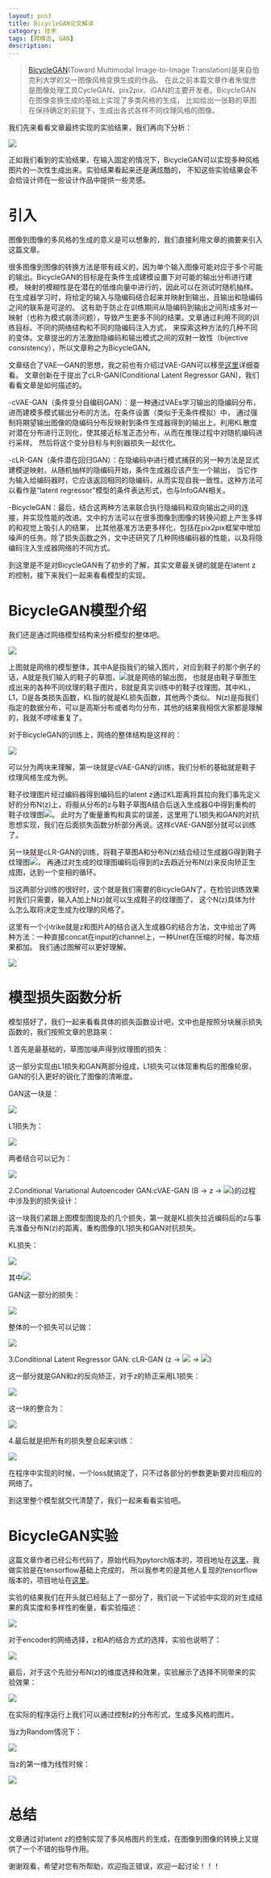 ```yaml
---
layout: post
title: BicycleGAN论文解读
category: 技术
tags: [跨模态, GAN]
description: 
---
```


> [BicycleGAN](https://arxiv.org/abs/1711.11586)(Toward Multimodal Image-to-Image Translation)是来自伯克利大学的又一图像风格变换生成的作品。
在此之前本篇文章作者朱俊彦是图像处理工具CycleGAN、pix2pix、iGAN的主要开发者。BicycleGAN在图像变换生成的基础上实现了多类风格的生成，
比如给出一张鞋的草图在保持确定的前提下，生成出各式各样不同纹理风格的图像。

我们先来看看文章最终实现的实验结果，我们再向下分析：

![](/assets/img/CrossModal/BicycleGAN1.png)

正如我们看到的实验结果，在输入固定的情况下，BicycleGAN可以实现多种风格图片的一次性生成出来。实验结果看起来还是满炫酷的，
不知这些实验结果会不会给设计师在一些设计作品中提供一些灵感。

# 引入 #

图像到图像的多风格的生成的意义是可以想象的，我们直接利用文章的摘要来引入这篇文章。

很多图像到图像的转换方法是带有歧义的，因为单个输入图像可能对应于多个可能的输出。BicycleGAN的目标是在条件生成建模设置下对可能的输出分布进行建模。
映射的模糊性是在潜在的低维向量中进行的，因此可以在测试时随机抽样。在生成器学习时，将给定的输入与隐编码结合起来并映射到输出，且输出和隐编码之间的联系是可逆的。
这有助于防止在训练期间从隐编码到输出之间形成多对一映射（也称为模式崩溃问题），导致产生更多不同的结果。文章通过利用不同的训练目标、不同的网络结构和不同的隐编码注入方式，
来探索这种方法的几种不同的变体。文章提出的方法激励隐编码和输出模式之间的双射一致性（bijective consistency），所以文章称之为BicycleGAN。

文章结合了VAE—GAN的思想，我之前也有介绍过VAE-GAN可以移至[这里](https://twistedw.github.io/2018/01/31/VAE+GAN.html)详细查看。
文章创新在于提出了cLR-GAN(Conditional Latent Regressor GAN)，我们看看文章是如何描述的。

-cVAE-GAN（条件变分自编码GAN）：是一种通过VAEs学习输出的隐编码分布，进而建模多模式输出分布的方法。在条件设置（类似于无条件模拟）中，
通过强制将期望输出图像的隐编码分布反映射到条件生成器得到的输出上。利用KL散度对潜在分布进行正则化，使其接近标准正态分布，从而在推理过程中对随机编码进行采样。
然后将这个变分目标与判别器损失一起优化。

-cLR-GAN（条件潜在回归GAN）：在隐编码中进行模式捕获的另一种方法是显式建模逆映射。从随机抽样的隐编码开始，条件生成器应该产生一个输出，
当它作为输入给编码器时，它应该返回相同的隐编码，从而实现自我一致性。这种方法可以看作是“latent regressor”模型的条件表达形式，也与InfoGAN相关。

-BicycleGAN：最后，结合这两种方法来联合执行隐编码和双向输出之间的连接，并实现性能的改进。文中的方法可以在很多图像到图像的转换问题上产生多样的和视觉上吸引人的结果，
比其他基准方法更多样化，包括在pix2pix框架中增加噪声的任务。除了损失函数之外，文中还研究了几种网络编码器的性能，以及将隐编码注入生成器网络的不同方式。

到这里是不是对BicycleGAN有了初步的了解，其实文章最关键的就是在latent z的控制，接下来我们一起来看看模型的实现。

# BicycleGAN模型介绍 #

我们还是通过网络模型结构来分析模型的整体吧。

![](/assets/img/CrossModal/BicycleGAN2.png)

上图就是网络的模型整体，其中A是指我们的输入图片，对应到鞋子的那个例子的话，A就是我们输入的鞋子的草图，![](/assets/img/CrossModal/BicycleGANbase1.png)就是网络的输出图，
也就是由鞋子草图生成出来的各种不同纹理的鞋子图片，B就是真实训练中的鞋子纹理图。其中KL，L1，D是各类损失函数，KL指的就是KL损失函数，其他两个类似。
N(z)是指我们指定的数据分布，可以是高斯分布或者均匀分布，其他的结果我相信大家都是理解的，我就不啰嗦重复了。

对于BicycleGAN的训练上，网络的整体结构是这样的：

![](/assets/img/CrossModal/BicycleGAN3.png)

可以分为两块来理解，第一块就是cVAE-GAN的训练，我们分析的基础就是鞋子纹理风格生成为例。

鞋子纹理图片经过编码器得到编码后的latent z通过KL距离将其拉向我们事先定义好的分布N(z)上，将服从分布的z与鞋子草图A结合后送入生成器G中得到重构的鞋子纹理图![](/assets/img/CrossModal/BicycleGANbase1.png)。
此时为了衡量重构和真实的误差，这里用了L1损失和GAN的对抗思想实现，我们在后面损失函数分析部分再说。这样cVAE-GAN部分就可以训练了。

另一块就是cLR-GAN的训练，将鞋子草图A和分布N(z)结合经过生成器G得到鞋子纹理图![](/assets/img/CrossModal/BicycleGANbase1.png)，
再通过对生成的纹理图编码后得到的z去趋近分布N(z)来反向矫正生成图，达到一个变相的循环。

当这两部分训练的很好时，这个就是我们需要的BicycleGAN了，在检验训练效果时我们只需要，输入A加上N(z)就可以生成鞋子的纹理图了，
这个N(z)具体为什么怎么取将决定生成为纹理的风格了。

这里有一个小trike就是z和图片A的结合送入生成器G的结合方法，文中给出了两种方法：一种直接concat在input的channel上，一种Unet在压缩的时候，每次结果都加。
我们通过图解可以更好理解。

![](/assets/img/CrossModal/BicycleGAN5.png)

# 模型损失函数分析 #

模型搭好了，我们一起来看看具体的损失函数设计吧，文中也是按照分块展示损失函数的，我们按照文章的思路来：

1.首先是最基础的，草图加噪声得到纹理图的损失：

这一部分实现由L1损失和GAN两部分组成，L1损失可以体现重构后的图像轮廓，GAN的引入更好的锐化了图像的清晰度。

GAN这一块是：

![](/assets/img/CrossModal/BicycleGAN6.png)

L1损失为：

![](/assets/img/CrossModal/BicycleGAN7.png)

两者结合可以记为：

![](/assets/img/CrossModal/BicycleGAN8.png)

2.Conditional Variational Autoencoder GAN:cVAE-GAN (B → z → ![](/assets/img/CrossModal/BicycleGANbase1.png))的过程中涉及到的损失设计：

这一块我们紧跟上图模型图提及的几个损失，第一就是KL损失拉近编码后的z与事先准备分布N(z)的距离，重构图像的L1损失和GAN对抗损失。

KL损失：

![](/assets/img/CrossModal/BicycleGAN9.png)

其中![](/assets/img/CrossModal/BicycleGAN10.png)

GAN这一部分的损失：

![](/assets/img/CrossModal/BicycleGAN11.png)

整体的一个损失可以记做：

![](/assets/img/CrossModal/BicycleGAN12.png)

3.Conditional Latent Regressor GAN: cLR-GAN (z → ![](/assets/img/CrossModal/BicycleGANbase1.png) → ![](/assets/img/CrossModal/BicycleGANbase2.png))

这一部分就是GAN和z的反向矫正，对于z的矫正采用L1损失：

![](/assets/img/CrossModal/BicycleGAN13.png)

这一块的整合为：

![](/assets/img/CrossModal/BicycleGAN14.png)

4.最后就是把所有的损失整合起来训练：

![](/assets/img/CrossModal/BicycleGAN15.png)

在程序中实现的时候，一个loss就搞定了，只不过各部分的参数更新要对应相应的网络了。

到这里整个模型就交代清楚了，我们一起来看看实验吧。

# BicycleGAN实验 #

这篇文章作者已经公布代码了，原始代码为pytorch版本的，项目地址在[这里](https://github.com/junyanz/BicycleGAN)，我做实验是在tensorflow基础上完成的，
所以我参考的是其他人复现的tensorflow版本的，项目地址在[这里](https://github.com/gitlimlab/BicycleGAN-Tensorflow)。

实验的结果我们在开头就已经贴上了一部分了，我们说一下试验中实现的对生成结果的真实度和多样性的衡量，看实验描述：

![](/assets/img/CrossModal/BicycleGAN16.png)

对于encoder的网络选择，z和A的结合方式的选择，实验也说明了：

![](/assets/img/CrossModal/BicycleGAN17.png)

最后，对于这个先验分布N(z)的维度选择和效果，实验展示了选择不同带来的实验效果：

![](/assets/img/CrossModal/BicycleGAN18.png)

在实际的程序运行上我们可以通过控制z的分布形式，生成多风格的图片。

当z为Random情况下：

![](/assets/img/CrossModal/BicycleGAN20.jpg)

当z的第一维为线性时候：

![](/assets/img/CrossModal/BicycleGAN19.jpg)

# 总结 # 

文章通过对latent z的控制实现了多风格图片的生成，在图像到图像的转换上又提供了一个不错的指导作用。

谢谢观看，希望对您有所帮助，欢迎指正错误，欢迎一起讨论！！！